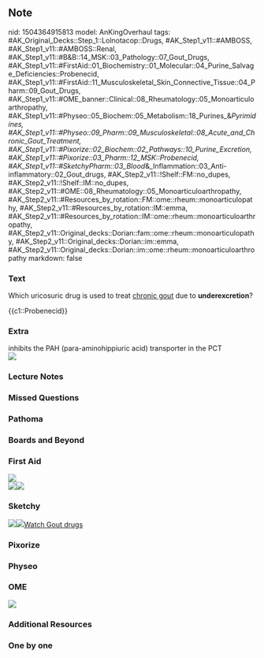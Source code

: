 ## Note
nid: 1504364915813
model: AnKingOverhaul
tags: #AK_Original_Decks::Step_1::Lolnotacop::Drugs, #AK_Step1_v11::#AMBOSS, #AK_Step1_v11::#AMBOSS::Renal, #AK_Step1_v11::#B&B::14_MSK::03_Pathology::07_Gout_Drugs, #AK_Step1_v11::#FirstAid::01_Biochemistry::01_Molecular::04_Purine_Salvage_Deficiencies::Probenecid, #AK_Step1_v11::#FirstAid::11_Musculoskeletal_Skin_Connective_Tissue::04_Pharm::09_Gout_Drugs, #AK_Step1_v11::#OME_banner::Clinical::08_Rheumatology::05_Monoarticuloarthropathy, #AK_Step1_v11::#Physeo::05_Biochem::05_Metabolism::18_Purines_&_Pyrimidines, #AK_Step1_v11::#Physeo::09_Pharm::09_Musculoskeletal::08_Acute_and_Chronic_Gout_Treatment, #AK_Step1_v11::#Pixorize::02_Biochem::02_Pathways::10_Purine_Excretion, #AK_Step1_v11::#Pixorize::03_Pharm::12_MSK::Probenecid, #AK_Step1_v11::#SketchyPharm::03_Blood_&_Inflammation::03_Anti-inflammatory::02_Gout_drugs, #AK_Step2_v11::!Shelf::FM::no_dupes, #AK_Step2_v11::!Shelf::IM::no_dupes, #AK_Step2_v11::#OME::08_Rheumatology::05_Monoarticuloarthropathy, #AK_Step2_v11::#Resources_by_rotation::FM::ome::rheum::monoarticulopathy, #AK_Step2_v11::#Resources_by_rotation::IM::emma, #AK_Step2_v11::#Resources_by_rotation::IM::ome::rheum::monoarticuloarthropathy, #AK_Step2_v11::Original_decks::Dorian::fam::ome::rheum::monoarticulopathy, #AK_Step2_v11::Original_decks::Dorian::im::emma, #AK_Step2_v11::Original_decks::Dorian::im::ome::rheum::monoarticuloarthropathy
markdown: false

### Text
Which uricosuric drug is used to treat <u>chronic gout</u> due to
<b>underexcretion</b>?
<div>
  {{c1::Probenecid}}
</div>

### Extra
<div>
  inhibits the PAH (para-aminohippiuric acid) transporter in the
  PCT
</div><img src="paste-8843337662906.jpg">

### Lecture Notes


### Missed Questions


### Pathoma


### Boards and Beyond


### First Aid
<div><img src="paste-121358595915779.jpg"></div>
<div><img src="paste-113215337922563.jpg"><img src=
"paste-123982820933635.jpg"></div>

### Sketchy
<img src="paste-583518551801857.jpg" class="resizer"><img src=
"Screen%20Shot%202020-01-28%20at%206.45.13%20PM.png" class=
"resizer"><a href=
"https://dashboard.sketchy.com/study/medical/courses/medical-pharmacology/units/medical-pharmacology-blood-inflammation/videos/medical-pharmacology-blood-and-inflammation-anti-inflammatory-gout-drugs?utm_source=anki&utm_medium=partnership&utm_campaign=february_update&utm_content=medical">Watch
Gout drugs</a>

### Pixorize


### Physeo


### OME
<div class="ome-widget">
  <a href=
  "https://onlinemeded.org/spa/rheumatology/monoarticuloarthropathy/acquire?ref=anki">
  <img src="_OME_AnkiFlashcards_Lesson_4.png"></a>
</div>

### Additional Resources


### One by one

